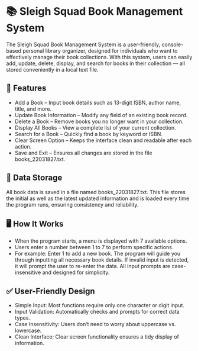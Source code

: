 # 📚 Sleigh Squad Book Management System 
The Sleigh Squad Book Management System is a user-friendly, console-based personal library organizer, designed for individuals who want to effectively manage their book collections. With this system, users can easily add, update, delete, display, and search for books in their collection — all stored conveniently in a local text file.

## 🔧 Features
- Add a Book – Input book details such as 13-digit ISBN, author name, title, and more.
- Update Book Information – Modify any field of an existing book record.
- Delete a Book – Remove books you no longer want in your collection.
- Display All Books – View a complete list of your current collection.
- Search for a Book – Quickly find a book by keyword or ISBN.
- Clear Screen Option – Keeps the interface clean and readable after each action.
- Save and Exit – Ensures all changes are stored in the file books_22031827.txt.

## 📁 Data Storage
All book data is saved in a file named books_22031827.txt. This file stores the initial as well as the latest updated information and is loaded every time the program runs, ensuring consistency and reliability.

## 🖥️ How It Works
- When the program starts, a menu is displayed with 7 available options.
- Users enter a number between 1 to 7 to perform specific actions.
- For example:
  Enter 1 to add a new book.
  The program will guide you through inputting all necessary book details.
  If invalid input is detected, it will prompt the user to re-enter the data.
  All input prompts are case-insensitive and designed for simplicity.

## ✅ User-Friendly Design
- Simple Input: Most functions require only one character or digit input.
- Input Validation: Automatically checks and prompts for correct data types.
- Case Insensitivity: Users don’t need to worry about uppercase vs. lowercase.
- Clean Interface: Clear screen functionality ensures a tidy display of information.

